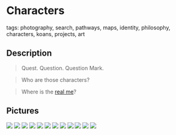 
# Characters

tags: photography, search, pathways, maps, identity, philosophy, characters, koans, projects, art

## Description 

> Quest. Question. Question Mark.

> Who are those characters? 

> Where is the [real me](../../concepts/identity.md)?  

## Pictures


![](../../../0x/1530cf6ae28c21e4e87f8e3634e9443e)
![](../../../0x/53c28adffdada377793f022dfec50a41)
![](../../../0x/55a40b11e0c9d5eee125edb533a86218)
![](../../../0x/9f5211765801f0ceea23d90e8118b14a)
![](../../../0x/02d1c1ba6ce4d87e7b3ce6d5e1590e55)
![](../../../0x/9c26a2fd4d4ab47ae6e201e5632e459e)
![](../../../0x/2e2e1170578f17f814e494c863510cfc)
![](../../../0x/568e1c78d3850ab94663cd015f130804)
![](../../../0x/2ea42db144a3208abdfda9cba839c737)
![](../../../0x/3748cf6cac85a3f7263fd63988ca92ad)
![](../../../0x/394b037e9da393db78a37977f8d9992e)
![](../../../0x/5cd5acd6d7b0c865660515fc3e39f36a)